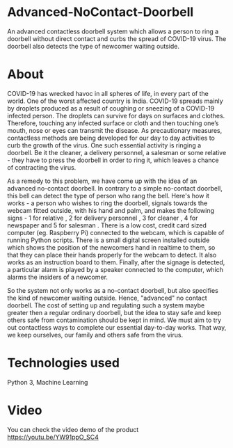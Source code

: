 # Advanced-NoContact-Doorbell
An advanced contactless doorbell system which allows a person to ring a doorbell without direct contact and curbs the spread of COVID-19 virus. The doorbell also detects the type of newcomer waiting outside.

# About
COVID-19 has wrecked havoc in all spheres of life, in every part of the world. One of the worst affected country is India. COVID-19 spreads mainly by droplets produced as a result of coughing or sneezing of a COVID-19 infected person. The droplets can survive for days on surfaces and clothes. Therefore, touching any infected surface or cloth and then touching one’s mouth, nose or eyes can transmit the disease. As precautionary measures, contactless methods are being developed for our day to day activities to curb the growth of the virus. One such essential activity is ringing a doorbell. Be it the cleaner, a delivery personnel, a salesman or some relative - they have to press the doorbell in order to ring it, which leaves a chance of contracting the virus.

As a remedy to this problem, we have come up with the idea of an advanced no-contact doorbell. In contrary to a simple no-contact doorbell, this bell can detect the type of person who rang the bell. Here's how it works - a person who wishes to ring the doorbell, signals towards the webcam fitted outside, with his hand and palm, and makes the following signs - 1 for relative , 2 for delivery personnel , 3 for cleaner , 4 for newspaper and 5 for salesman . There is a low cost, credit card sized computer (eg. Raspberry Pi) connected to the webcam, which is capable of running Python scripts. There is a small digital screen installed outside which shows the position of the newcomers hand in realtime to them, so that they can place their hands properly for the webcam to detect. It also works as an instruction board to them. Finally, after the signage is detected, a particular alarm is played by a speaker connected to the computer, which alarms the insiders of a newcomer.

So the system not only works as a no-contact doorbell, but also specifies the kind of newcomer waiting outside. Hence, "advanced" no contact doorbell. The cost of setting up and regulating such a system maybe greater then a regular ordinary doorbell, but the idea to stay safe and keep others safe from contamination should be kept in mind. We must aim to try out contactless ways to complete our essential day-to-day works. That way, we keep ourselves, our family and others safe from the virus.

# Technologies used
Python 3, Machine Learning 

# Video 
You can check the video demo of the product https://youtu.be/YW91ppO_SC4 
